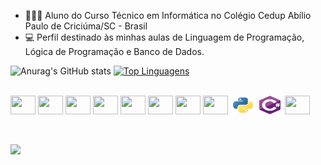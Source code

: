 - 🧑🏻‍🏫 Aluno do Curso Técnico em Informática no Colégio Cedup Abílio Paulo de Criciúma/SC - Brasil
- 💻 Perfil destinado às minhas aulas de Linguagem de Programação, Lógica de Programação e Banco de Dados.
  
![Anurag's GitHub stats](https://github-readme-stats.vercel.app/api?username=AsukySegundo&theme=radical&show_icons=true)
[![Top Linguagens](https://github-readme-stats.vercel.app/api/top-langs/?username=AsukySegundo&layout=compact)](https://github.com/anuraghazra/github-readme-stats)

<div style="display: inline_block"><br>
    <img align="center" height="30" width="40" src="https://cdn.jsdelivr.net/gh/devicons/devicon@latest/icons/aftereffects/aftereffects-original.svg" />
    <img align="center" height="30" width="40" src="https://cdn.jsdelivr.net/gh/devicons/devicon@latest/icons/premierepro/premierepro-original.svg" />
    <img align="center" height="30" width="40" src="https://cdn.jsdelivr.net/gh/devicons/devicon@latest/icons/photoshop/photoshop-original.svg" /> 
    <img align="center" height="30" width="40" src="https://cdn.jsdelivr.net/gh/devicons/devicon@latest/icons/canva/canva-original.svg" />
    <img align="center" height="30" width="40" src="https://cdn.jsdelivr.net/gh/devicons/devicon@latest/icons/mysql/mysql-original-wordmark.svg" />    
    <img align="center" height="30" width="40" src="https://cdn.jsdelivr.net/gh/devicons/devicon@latest/icons/html5/html5-original-wordmark.svg" />
    <img align="center" height="30" width="40" src="https://cdn.jsdelivr.net/gh/devicons/devicon@latest/icons/css3/css3-original-wordmark.svg" />
    <img align="center" height="30" width="40" src="https://cdn.jsdelivr.net/gh/devicons/devicon@latest/icons/java/java-original-wordmark.svg" />
    <img align="center" height="30" width="40" src="https://raw.githubusercontent.com/devicons/devicon/master/icons/python/python-original.svg">
    <img align="center" height="30" width="40" src="https://raw.githubusercontent.com/devicons/devicon/master/icons/csharp/csharp-original.svg">
    <img align="center" height="30" width="40" src="https://cdn.jsdelivr.net/gh/devicons/devicon@latest/icons/threedsmax/threedsmax-original.svg" />
          
</div>
 <br><br>
 
<div> 
  
  <a href = "mailto:joaovitoracordi@gmail.com"><img src="https://img.shields.io/badge/-Gmail-%23333?style=for-the-badge&logo=gmail&logoColor=white" target="_blank"></a>

  
</div>
